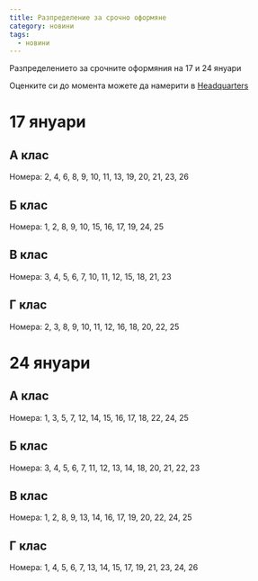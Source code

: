 ```yaml
---
title: Разпределение за срочно оформяне
category: новини
tags:
  - новини
---
```


Разпределението за срочните оформяния на 17 и 24 януари

Оценките си до момента можете да намерити в [Headquarters](https://docs.google.com/spreadsheets/d/1qaNobCIZg1_QVpN74V2R2-hbjfGFXCWuwufjUr7WF4o/edit#gid=524817967)

# 17 януари

## А клас
Номера: 2, 4, 6, 8, 9, 10, 11, 13, 19, 20, 21, 23, 26

## Б клас
Номера: 1, 2, 8, 9, 10, 15, 16, 17, 19, 24, 25

## В клас
Номера: 3, 4, 5, 6, 7, 10, 11, 12, 15, 18, 21, 23

## Г клас
Номера: 2, 3, 8, 9, 10, 11, 12, 16, 18, 20, 22, 25


# 24 януари

## А клас
Номера: 1, 3, 5, 7, 12, 14, 15, 16, 17, 18, 22, 24, 25

## Б клас
Номера: 3, 4, 5, 6, 7, 11, 12, 13, 14, 18, 20, 21, 22, 23 

## В клас
Номера: 1, 2, 8, 9, 13, 14, 16, 17, 19, 20, 22, 24, 25

## Г клас
Номера: 1, 4, 5, 6, 7, 13, 14, 15, 17, 19, 21, 23, 24, 26


